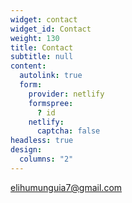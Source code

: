 ```yaml
---
widget: contact
widget_id: Contact
weight: 130
title: Contact
subtitle: null
content:
  autolink: true
  form:
    provider: netlify
    formspree:
      ? id
    netlify:
      captcha: false
headless: true
design:
  columns: "2"
---
```

elihumunguia7@gmail.com